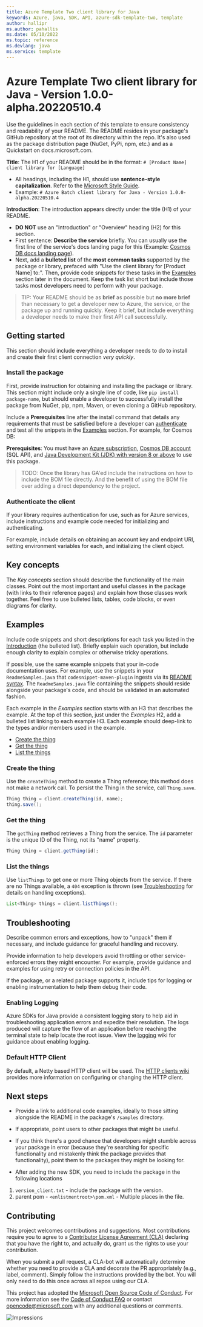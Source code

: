 ```yaml
---
title: Azure Template Two client library for Java
keywords: Azure, java, SDK, API, azure-sdk-template-two, template
author: hallipr
ms.author: pahallis
ms.date: 05/10/2022
ms.topic: reference
ms.devlang: java
ms.service: template
---
```

# Azure Template Two client library for Java - Version 1.0.0-alpha.20220510.4 


Use the guidelines in each section of this template to ensure consistency and readability of your README.
The README resides in your package's GitHub repository at the root of its directory within the repo.
It's also used as the package distribution page (NuGet, PyPi, npm, etc.) and as a Quickstart on docs.microsoft.com.

**Title**: The H1 of your README should be in the format: `# [Product Name] client library for [Language]`

* All headings, including the H1, should use **sentence-style capitalization**. Refer to the [Microsoft Style Guide][style-guide-msft].
* Example: `# Azure Batch client library for Java - Version 1.0.0-alpha.20220510.4 
`

**Introduction**: The introduction appears directly under the title (H1) of your README.

* **DO NOT** use an "Introduction" or "Overview" heading (H2) for this section.
* First sentence: **Describe the service** briefly. You can usually use the first line of the service's docs landing page
  for this (Example: [Cosmos DB docs landing page](/azure/cosmos-db/)).
* Next, add a **bulleted list** of the **most common tasks** supported by the package or library, prefaced with
  "Use the client library for [Product Name] to:". Then, provide code snippets for these tasks in the [Examples](#examples)
  section later in the document. Keep the task list short but include those tasks most developers need to perform with your package.

> TIP: Your README should be as **brief** as possible but **no more brief** than necessary to get a developer new to Azure,
> the service, or the package up and running quickly. Keep it brief, but include everything a developer needs to make
> their first API call successfully.

## Getting started

This section should include everything a developer needs to do to install and create their first client connection *very quickly*.

### Install the package

First, provide instruction for obtaining and installing the package or library. This section might include only a single
line of code, like `pip install package-name`, but should enable a developer to successfully install the package from
NuGet, pip, npm, Maven, or even cloning a GitHub repository.

Include a **Prerequisites** line after the install command that details any requirements that must be satisfied before
a developer can [authenticate](#authenticate-the-client) and test all the snippets in the [Examples](#examples) section.
For example, for Cosmos DB:

**Prerequisites**: You must have an [Azure subscription](https://azure.microsoft.com/free/), [Cosmos DB account](/azure/cosmos-db/account-overview) (SQL API), and [Java Development Kit (JDK) with version 8 or above][jdk] to use this package.

> TODO: Once the library has GA'ed include the instructions on how to include the BOM file directly. And the benefit of using the BOM file over adding a direct dependency to the project.

### Authenticate the client

If your library requires authentication for use, such as for Azure services, include instructions and example code
needed for initializing and authenticating.

For example, include details on obtaining an account key and endpoint URI, setting environment variables for each, and
initializing the client object.

## Key concepts

The *Key concepts* section should describe the functionality of the main classes. Point out the most important and
useful classes in the package (with links to their reference pages) and explain how those classes work together. Feel
free to use bulleted lists, tables, code blocks, or even diagrams for clarity.

## Examples

Include code snippets and short descriptions for each task you listed in the [Introduction](#introduction) (the bulleted list).
Briefly explain each operation, but include enough clarity to explain complex or otherwise tricky operations.

If possible, use the same example snippets that your in-code documentation uses. For example, use the snippets in your
`ReadmeSamples.java` that `codesnippet-maven-plugin` ingests via its [README syntax](https://github.com/Azure/azure-sdk-tools/tree/main/packages/java-packages/codesnippet-maven-plugin#injecting-codesnippets-into-readmes).
The `ReadmeSamples.java` file containing the snippets should reside alongside your package's code, and should be
validated in an automated fashion.

Each example in the *Examples* section starts with an H3 that describes the example. At the top of this section, just
under the *Examples* H2, add a bulleted list linking to each example H3. Each example should deep-link to the types
and/or members used in the example.

* [Create the thing](#create-the-thing)
* [Get the thing](#get-the-thing)
* [List the things](#list-the-things)

### Create the thing

Use the `createThing` method to create a Thing reference; this method does not make a network call. To persist the
Thing in the service, call `Thing.save`.

```java
Thing thing = client.createThing(id, name);
thing.save();
```

### Get the thing

The `getThing` method retrieves a Thing from the service. The `id` parameter is the unique ID of the Thing, not its
"name" property.

```java
Thing thing = client.getThing(id);
```

### List the things

Use `listThings` to get one or more Thing objects from the service. If there are no Things available, a `404` exception
is thrown (see [Troubleshooting](#troubleshooting) for details on handling exceptions).

```java
List<Thing> things = client.listThings();
```

## Troubleshooting

Describe common errors and exceptions, how to "unpack" them if necessary, and include guidance for graceful handling and recovery.

Provide information to help developers avoid throttling or other service-enforced errors they might encounter. For example,
provide guidance and examples for using retry or connection policies in the API.

If the package, or a related package supports it, include tips for logging or enabling instrumentation to help them debug their code.

### Enabling Logging

Azure SDKs for Java provide a consistent logging story to help aid in troubleshooting application errors and expedite
their resolution. The logs produced will capture the flow of an application before reaching the terminal state to help
locate the root issue. View the [logging][logging] wiki for guidance about enabling logging.

### Default HTTP Client

By default, a Netty based HTTP client will be used. The [HTTP clients wiki](https://github.com/Azure/azure-sdk-for-java/wiki/HTTP-clients)
provides more information on configuring or changing the HTTP client.

## Next steps

* Provide a link to additional code examples, ideally to those sitting alongside the README in the package's `/samples` directory.
* If appropriate, point users to other packages that might be useful.
* If you think there's a good chance that developers might stumble across your package in error (because they're searching
  for specific functionality and mistakenly think the package provides that functionality), point them to the packages
  they might be looking for.

* After adding the new SDK, you need to include the package in the following locations
1. `version_client.txt` - include the package with the version.
2. parent pom - `<enlistmentroot>\pom.xml` - Multiple places in the file.

## Contributing

This project welcomes contributions and suggestions. Most contributions require you to agree to a
[Contributor License Agreement (CLA)][cla] declaring that you have the right to, and actually do, grant us the rights
to use your contribution.

When you submit a pull request, a CLA-bot will automatically determine whether you need to provide a CLA and decorate
the PR appropriately (e.g., label, comment). Simply follow the instructions provided by the bot. You will only need to
do this once across all repos using our CLA.

This project has adopted the [Microsoft Open Source Code of Conduct][coc]. For more information see the
[Code of Conduct FAQ][coc_faq] or contact [opencode@microsoft.com][coc_contact] with any additional questions or comments.

<!-- LINKS -->
[style-guide-msft]: /style-guide/capitalization
[jdk]: /java/azure/jdk/?view=azure-java-stable
[logging]: https://github.com/Azure/azure-sdk-for-java/wiki/Logging-with-Azure-SDK
[cla]: https://cla.microsoft.com
[coc]: https://opensource.microsoft.com/codeofconduct/
[coc_faq]: https://opensource.microsoft.com/codeofconduct/faq/
[coc_contact]: mailto:opencode@microsoft.com

![Impressions](https://azure-sdk-impressions.azurewebsites.net/api/impressions/azure-sdk-for-java%2Fsdk%2Ftemplate%2Fazure-sdk-template%2FREADME.png)

